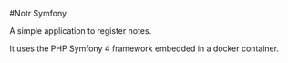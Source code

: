 #Notr Symfony

A simple application to register notes.

It uses the PHP Symfony 4 framework embedded in a docker container.
